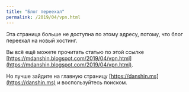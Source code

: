 ```yaml
---
title: "Блог переехал"
permalink: /2019/04/vpn.html
---
```

Эта страница больше не доступна по этому адресу, потому, что блог переехал на новый хостинг.

Вы всё ещё можете прочитать статью по этой ссылке [https://mdanshin.blogspot.com/2019/04/vpn.html](https://mdanshin.blogspot.com/2019/04/vpn.html).

Но лучше зайдите на главную страницу [https://danshin.ms](https://danshin.ms) и воспользуйтесь поиском.